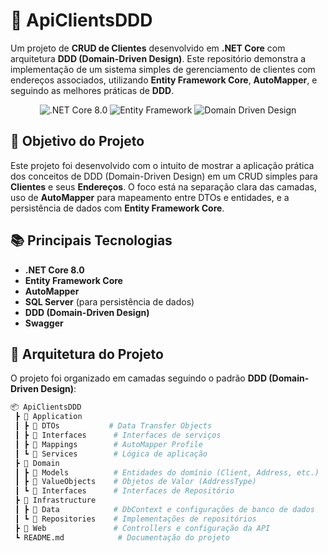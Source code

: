 # 🏢 **ApiClientsDDD** 

Um projeto de **CRUD de Clientes** desenvolvido em **.NET Core** com arquitetura **DDD (Domain-Driven Design)**. Este repositório demonstra a implementação de um sistema simples de gerenciamento de clientes com endereços associados, utilizando **Entity Framework Core**, **AutoMapper**, e seguindo as melhores práticas de **DDD**.

<p align="center">
  <img src="https://img.shields.io/badge/.NET%20Core-5.0-blue" alt=".NET Core 8.0">
  <img src="https://img.shields.io/badge/Entity%20Framework-5.0-brightgreen" alt="Entity Framework">
  <img src="https://img.shields.io/badge/Architecture-DDD-important" alt="Domain Driven Design">
</p>

## 🎯 **Objetivo do Projeto**

Este projeto foi desenvolvido com o intuito de mostrar a aplicação prática dos conceitos de DDD (Domain-Driven Design) em um CRUD simples para **Clientes** e seus **Endereços**. O foco está na separação clara das camadas, uso de **AutoMapper** para mapeamento entre DTOs e entidades, e a persistência de dados com **Entity Framework Core**.

## 📚 **Principais Tecnologias**

- **.NET Core 8.0**
- **Entity Framework Core**
- **AutoMapper**
- **SQL Server** (para persistência de dados)
- **DDD (Domain-Driven Design)**
- **Swagger**

## 📂 **Arquitetura do Projeto**

O projeto foi organizado em camadas seguindo o padrão **DDD (Domain-Driven Design)**:

```bash
📦 ApiClientsDDD
 ┣ 📂 Application
 ┃ ┣ 📂 DTOs           # Data Transfer Objects
 ┃ ┣ 📂 Interfaces      # Interfaces de serviços
 ┃ ┣ 📂 Mappings        # AutoMapper Profile
 ┃ ┗ 📂 Services        # Lógica de aplicação
 ┣ 📂 Domain
 ┃ ┣ 📂 Models          # Entidades do domínio (Client, Address, etc.)
 ┃ ┣ 📂 ValueObjects    # Objetos de Valor (AddressType)
 ┃ ┗ 📂 Interfaces      # Interfaces de Repositório
 ┣ 📂 Infrastructure
 ┃ ┣ 📂 Data            # DbContext e configurações de banco de dados
 ┃ ┗ 📂 Repositories    # Implementações de repositórios
 ┣ 📂 Web               # Controllers e configuração da API
 ┗ README.md            # Documentação do projeto
